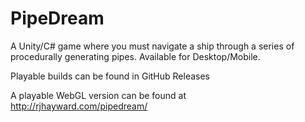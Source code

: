 # PipeDream
A Unity/C# game where you must navigate a ship through a series of procedurally generating pipes. Available for Desktop/Mobile.

Playable builds can be found in GitHub Releases

A playable WebGL version can be found at http://rjhayward.com/pipedream/
